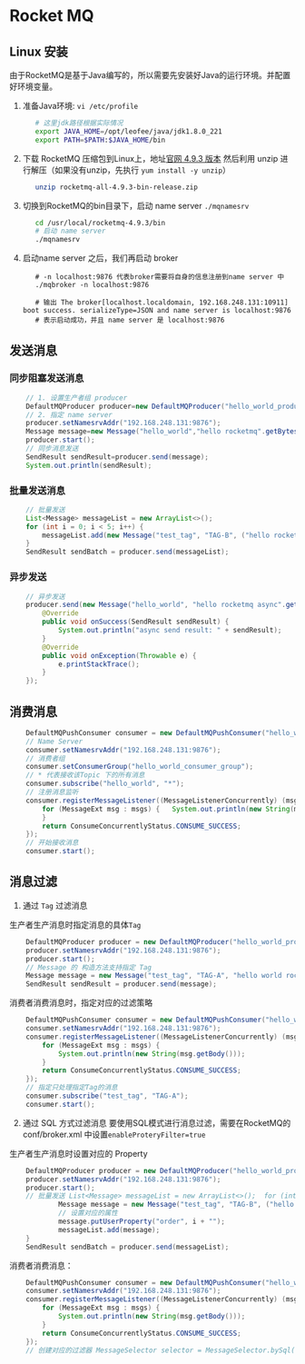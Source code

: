 # Rocket MQ

## Linux 安装
由于RocketMQ是基于Java编写的，所以需要先安装好Java的运行环境。并配置好环境变量。
1. 准备Java环境: `vi /etc/profile`
   ```bash
      # 这里jdk路径根据实际情况
      export JAVA_HOME=/opt/leofee/java/jdk1.8.0_221
      export PATH=$PATH:$JAVA_HOME/bin
    ```
   
2. 下载 RocketMQ 压缩包到Linux上，地址[官网 4.9.3 版本](https://www.apache.org/dyn/closer.cgi?path=rocketmq/4.9.3/rocketmq-all-4.9.3-bin-release.zip)
   然后利用 unzip 进行解压（如果没有unzip，先执行 `yum install -y unzip`）
   ```bash
      unzip rocketmq-all-4.9.3-bin-release.zip
   ```
3. 切换到RocketMQ的bin目录下，启动 name server `./mqnamesrv`
   ```bash
      cd /usr/local/rocketmq-4.9.3/bin
      # 启动 name server
      ./mqnamesrv
   ```
   
4. 启动name server 之后，我们再启动 broker
   ```shell
      # -n localhost:9876 代表broker需要将自身的信息注册到name server 中
      ./mqbroker -n localhost:9876
   
      # 输出 The broker[localhost.localdomain, 192.168.248.131:10911] boot success. serializeType=JSON and name server is localhost:9876
      # 表示启动成功，并且 name server 是 localhost:9876
   ```

## 发送消息

### 同步阻塞发送消息

```java
    // 1. 设置生产者组 producer
    DefaultMQProducer producer=new DefaultMQProducer("hello_world_producer_group");
    // 2. 指定 name server
    producer.setNamesrvAddr("192.168.248.131:9876");
    Message message=new Message("hello_world","hello rocketmq".getBytes());
    producer.start();
    // 同步消息发送
    SendResult sendResult=producer.send(message);
    System.out.println(sendResult);
```

### 批量发送消息
```java
    // 批量发送
    List<Message> messageList = new ArrayList<>();
    for (int i = 0; i < 5; i++) {
        messageList.add(new Message("test_tag", "TAG-B", ("hello rocketmq" + i).getBytes()));
    }
    SendResult sendBatch = producer.send(messageList);
```

### 异步发送
```java
    // 异步发送
    producer.send(new Message("hello_world", "hello rocketmq async".getBytes(StandardCharsets.UTF_8)), new SendCallback() { 
        @Override
        public void onSuccess(SendResult sendResult) {
            System.out.println("async send result: " + sendResult);
        }   
        @Override
        public void onException(Throwable e) {
            e.printStackTrace();
        }
    });
```

## 消费消息

```java
    DefaultMQPushConsumer consumer = new DefaultMQPushConsumer("hello_world_consumer_group");
    // Name Server
    consumer.setNamesrvAddr("192.168.248.131:9876");
    // 消费者组
    consumer.setConsumerGroup("hello_world_consumer_group");
    // * 代表接收该Topic 下的所有消息
    consumer.subscribe("hello_world", "*");
    // 注册消息监听
    consumer.registerMessageListener((MessageListenerConcurrently) (msgs, context) -> {
        for (MessageExt msg : msgs) {   System.out.println(new String(msg.getBody()));
        }
        return ConsumeConcurrentlyStatus.CONSUME_SUCCESS;
    }); 
    // 开始接收消息
    consumer.start();
```

## 消息过滤

1. 通过 `Tag` 过滤消息

生产者生产消息时指定消息的具体`Tag`
```java
    DefaultMQProducer producer = new DefaultMQProducer("hello_world_producer_group");
    producer.setNamesrvAddr("192.168.248.131:9876");
    producer.start();
    // Message 的 构造方法支持指定 Tag
    Message message = new Message("test_tag", "TAG-A", "hello world rocket tag filter".getBytes());
    SendResult sendResult = producer.send(message);
```

消费者消费消息时，指定对应的过滤策略
```java
    DefaultMQPushConsumer consumer = new DefaultMQPushConsumer("hello_world_consumer_group");
    consumer.setNamesrvAddr("192.168.248.131:9876");
    consumer.registerMessageListener((MessageListenerConcurrently) (msgs, context) -> { 
        for (MessageExt msg : msgs) {
            System.out.println(new String(msg.getBody()));
        }   
        return ConsumeConcurrentlyStatus.CONSUME_SUCCESS;
    });
    // 指定只处理指定Tag的消息
    consumer.subscribe("test_tag", "TAG-A");
    consumer.start();
```
2. 通过 SQL 方式过滤消息
要使用SQL模式进行消息过滤，需要在RocketMQ的conf/broker.xml 中设置`enableProteryFilter=true`

生产者生产消息时设置对应的 Property
```java
    DefaultMQProducer producer = new DefaultMQProducer("hello_world_producer_group");
    producer.setNamesrvAddr("192.168.248.131:9876");
    producer.start();   
    // 批量发送 List<Message> messageList = new ArrayList<>();  for (int i = 0; i < 5; i++) {
            Message message = new Message("test_tag", "TAG-B", ("hello rocketmq" + i).getBytes());
            // 设置对应的属性
            message.putUserProperty("order", i + "");
            messageList.add(message);
    }
    SendResult sendBatch = producer.send(messageList);
```

消费者消费消息：
```java
    DefaultMQPushConsumer consumer = new DefaultMQPushConsumer("hello_world_consumer_group");
    consumer.setNamesrvAddr("192.168.248.131:9876");
    consumer.registerMessageListener((MessageListenerConcurrently) (msgs, context) -> { 
        for (MessageExt msg : msgs) {
            System.out.println(new String(msg.getBody()));
        }   
        return ConsumeConcurrentlyStatus.CONSUME_SUCCESS;
    });
    // 创建对应的过滤器 MessageSelector selector = MessageSelector.bySql("order > 5 and order <= 10 "); consumer.subscribe("test_tag", selector);   consumer.start();
```